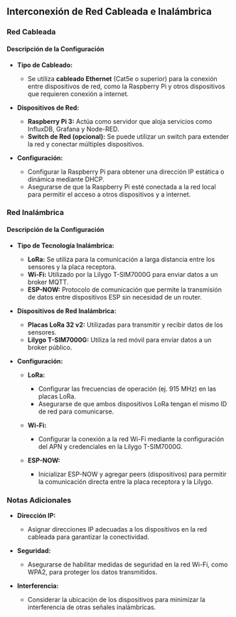 ## Interconexión de Red Cableada e Inalámbrica

### Red Cableada

#### Descripción de la Configuración

- **Tipo de Cableado:**
  - Se utiliza **cableado Ethernet** (Cat5e o superior) para la conexión entre dispositivos de red, como la Raspberry Pi y otros dispositivos que requieren conexión a internet.

- **Dispositivos de Red:**
  - **Raspberry Pi 3:** Actúa como servidor que aloja servicios como InfluxDB, Grafana y Node-RED.
  - **Switch de Red (opcional):** Se puede utilizar un switch para extender la red y conectar múltiples dispositivos.

- **Configuración:**
  - Configurar la Raspberry Pi para obtener una dirección IP estática o dinámica mediante DHCP.
  - Asegurarse de que la Raspberry Pi esté conectada a la red local para permitir el acceso a otros dispositivos y a internet.

### Red Inalámbrica

#### Descripción de la Configuración

- **Tipo de Tecnología Inalámbrica:**
  - **LoRa:** Se utiliza para la comunicación a larga distancia entre los sensores y la placa receptora.
  - **Wi-Fi:** Utilizado por la Lilygo T-SIM7000G para enviar datos a un broker MQTT.
  - **ESP-NOW:** Protocolo de comunicación que permite la transmisión de datos entre dispositivos ESP sin necesidad de un router.

- **Dispositivos de Red Inalámbrica:**
  - **Placas LoRa 32 v2:** Utilizadas para transmitir y recibir datos de los sensores.
  - **Lilygo T-SIM7000G:** Utiliza la red móvil para enviar datos a un broker público.

- **Configuración:**
  - **LoRa:**
    - Configurar las frecuencias de operación (ej. 915 MHz) en las placas LoRa.
    - Asegurarse de que ambos dispositivos LoRa tengan el mismo ID de red para comunicarse.
  
  - **Wi-Fi:**
    - Configurar la conexión a la red Wi-Fi mediante la configuración del APN y credenciales en la Lilygo T-SIM7000G.
  
  - **ESP-NOW:**
    - Inicializar ESP-NOW y agregar peers (dispositivos) para permitir la comunicación directa entre la placa receptora y la Lilygo.

### Notas Adicionales

- **Dirección IP:**
  - Asignar direcciones IP adecuadas a los dispositivos en la red cableada para garantizar la conectividad.
  
- **Seguridad:**
  - Asegurarse de habilitar medidas de seguridad en la red Wi-Fi, como WPA2, para proteger los datos transmitidos.
  
- **Interferencia:**
  - Considerar la ubicación de los dispositivos para minimizar la interferencia de otras señales inalámbricas.